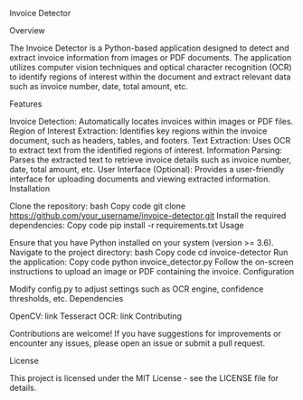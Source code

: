 

Invoice Detector

Overview

The Invoice Detector is a Python-based application designed to detect and extract invoice information from images or PDF documents. The application utilizes computer vision techniques and optical character recognition (OCR) to identify regions of interest within the document and extract relevant data such as invoice number, date, total amount, etc.

Features

Invoice Detection: Automatically locates invoices within images or PDF files.
Region of Interest Extraction: Identifies key regions within the invoice document, such as headers, tables, and footers.
Text Extraction: Uses OCR to extract text from the identified regions of interest.
Information Parsing: Parses the extracted text to retrieve invoice details such as invoice number, date, total amount, etc.
User Interface (Optional): Provides a user-friendly interface for uploading documents and viewing extracted information.
Installation

Clone the repository:
bash
Copy code
git clone https://github.com/your_username/invoice-detector.git
Install the required dependencies:
Copy code
pip install -r requirements.txt
Usage

Ensure that you have Python installed on your system (version >= 3.6).
Navigate to the project directory:
bash
Copy code
cd invoice-detector
Run the application:
Copy code
python invoice_detector.py
Follow the on-screen instructions to upload an image or PDF containing the invoice.
Configuration

Modify config.py to adjust settings such as OCR engine, confidence thresholds, etc.
Dependencies

OpenCV: link
Tesseract OCR: link
Contributing

Contributions are welcome! If you have suggestions for improvements or encounter any issues, please open an issue or submit a pull request.

License

This project is licensed under the MIT License - see the LICENSE file for details.
